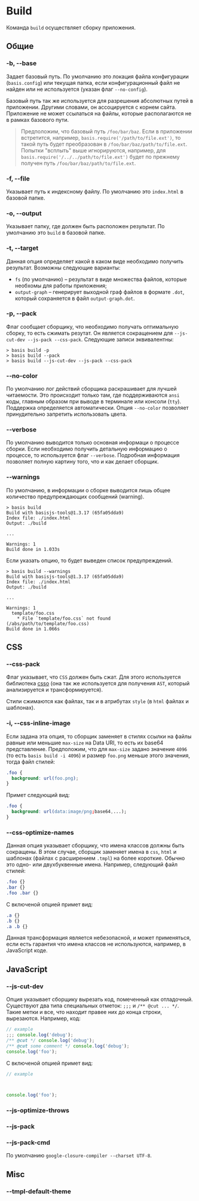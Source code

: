 # Build

Команда `build` осуществляет сборку приложения.

## Общие

### -b, --base <path>

Задает базовый путь. По умолчанию это локация файла конфигурации (`basis.config`) или текущая папка, если конфигурационный файл не найден или не используется (указан флаг `--no-config`).

Базовый путь так же используется для разрешения абсолютных путей в приложении. Другими словами, он ассоцируется с корнем сайта. Приложение не может ссылаться на файлы, которые располагаются не в рамках базового пути.

> Предположим, что базовый путь `/foo/bar/baz`. Если в приложении встретится, например, `basis.require('/path/to/file.ext')`, то такой путь будет преобразован в `/foo/bar/baz/path/to/file.ext`. Попытки "всплыть" выше игнорируются, например, для `basis.require('/../../path/to/file.ext')` будет по прежнему получен путь `/foo/bar/baz/path/to/file.ext`.

### -f, --file <filename>

Указывает путь к индексному файлу. По умолчанию это `index.html` в базовой папке.

### -o, --output <path>

Указывает папку, где должен быть расположен результат. По умолчанию это `build` в базовой папке.

### -t, --target <target>

Данная опция определяет какой в каком виде необходимо получить результат. Возможны следующие варианты:

- `fs` (по умолчанию) – результат в виде множества файлов, которые необхомы для работы приложения;
- `output-graph` – генерирует выходной граф файлов в формате `.dot`, который сохраняется в файл `output-graph.dot`.

### -p, --pack

Флаг сообщает сборщику, что необходимо получать оптимальную сборку, то есть сжимать резутат. Он является сокращением для `--js-cut-dev --js-pack --css-pack`. Следующие записи эквивалентны:

```
> basis build -p
> basis build --pack
> basis build --js-cut-dev --js-pack --css-pack
```

### --no-color

По умолчанию лог действий сборщика раскрашивает для лучшей читаемости. Это происходит только там, где поддерживаются `ansi` коды, главным образом при выводе в терминале или консоли (`tty`). Поддержка определяется автоматически. Опция `--no-color` позволяет принудительно запретить использовать цвета.

### --verbose

По умолчанию выводится только основная информаци о процессе сборки. Если необходимо получить детальную информацию о процессе, то используется флаг `--verbose`. Подробная информация позволяет полную картину того, что и как делает сборщик.

### --warnings

По умолчанию, в информации о сборке выводится лишь общее количество предупреждающих сообщений (warning).

```
> basis build
Build with basisjs-tools@1.3.17 (65fa05dda9)
Index file: ./index.html
Output: ./build

...

Warnings: 1
Build done in 1.033s
```

Если указать опцию, то будет выведен список предупреждений.

```
> basis build --warnings
Build with basisjs-tools@1.3.17 (65fa05dda9)
Index file: ./index.html
Output: ./build

...

Warnings: 1
  template/foo.css
    * File `template/foo.css` not found (/abs/path/to/template/foo.css)
Build done in 1.066s
```

## CSS

### --css-pack

Флаг указывает, что `CSS` должен быть сжат. Для этого используется библиотека [csso](https://github.com/css/csso) (она так же используется для получения `AST`, который анализируется и трансформируется).

Стили сжимаются как файлах, так и в атрибутах `style` (в `html` файлах и шаблонах).

### -i, --css-inline-image <max-size>

Если задана эта опция, то сборщик заменяет в стилях ссылки на файлы равные или меньшие `max-size` на Data URI, то есть их base64 представление. Предположим, что для `max-size` задано значение `4096` (то есть `basis build -i 4096`) и размер `foo.png` меньше этого значения, тогда файл стилей:

```css
.foo {
  background: url(foo.png);
}
```

Примет следующий вид:

```css
.foo {
  background: url(data:image/png;base64,...);
}
```

### --css-optimize-names

Данная опция указывает сборщику, что имена классов должны быть сокращены. В этом случае, сборщик заменяет имена в `css`, `html` и шаблонах (файлах с расширением `.tmpl`) на более короткие. Обычно это одно- или двухбуквенные имена. Например, следующий файл стилей:

```css
.foo {}
.bar {}
.foo .bar {}
```

С включеной опцией примет вид:

```css
.a {}
.b {}
.a .b {}
```

Данная трансформация является небезопасной, и может применяться, если есть гарантия что имена классов не используются, например, в JavaScript коде.

## JavaScript

### --js-cut-dev

Опция указывает сборщику вырезать код, помеченный как отладочный. Существуют два типа специальных отметок: `;;;` и `/** @cut ... */`. Такие метки и все, что находит правее них до конца строки, вырезаются. Например, код:

```js
// example
;;; console.log('debug');
/** @cut */ console.log('debug');
/** @cut some comment */ console.log('debug');
console.log('foo');
```

С включеной опцией примет вид:

```js
// example



console.log('foo');
```

### --js-optimize-throws

### --js-pack

### --js-pack-cmd <string>

По умолчанию `google-closure-compiler --charset UTF-8`.

## Misc

### --tmpl-default-theme
